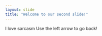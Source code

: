 ```yaml
---
layout: slide
title: "Welcome to our second slide!"
---
```

I love sarcasm
Use the left arrow to go back!
